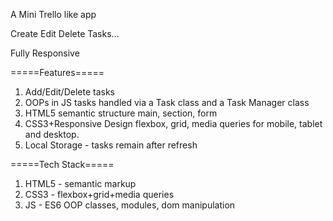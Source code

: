A Mini Trello like app 

Create
Edit
Delete 
Tasks...

Fully Responsive

=====Features=====
1. Add/Edit/Delete tasks
2. OOPs in JS tasks handled via a Task class and a Task Manager class
3. HTML5 semantic structure main, section, form
4. CSS3+Responsive Design flexbox, grid, media queries for mobile, tablet and desktop.
5. Local Storage - tasks remain after refresh

=====Tech Stack=====
1. HTML5 - semantic markup
2. CSS3 - flexbox+grid+media queries
3. JS - ES6 OOP classes, modules, dom manipulation

